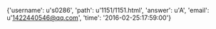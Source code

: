 {'username': u's0286', 'path': u'1151/1151.html', 'answer': u'A', 'email': u'1422440546@qq.com', 'time': '2016-02-25:17:59:00'}